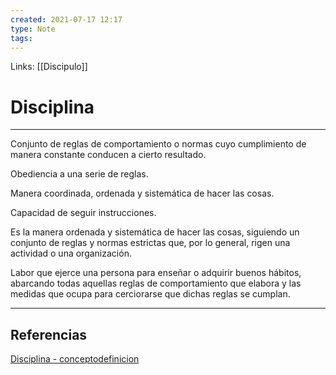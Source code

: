 ```yaml
---
created: 2021-07-17 12:17
type: Note
tags:
---
```


Links: [[Discipulo]]

# Disciplina
---

Conjunto de reglas de comportamiento o normas cuyo cumplimiento de manera constante conducen a cierto resultado.

Obediencia a una serie de reglas.

Manera coordinada, ordenada y sistemática de hacer las cosas.

Capacidad de seguir instrucciones.

Es la manera ordenada y sistemática de hacer las cosas, siguiendo un conjunto de reglas y normas estrictas que, por lo general, rigen una actividad o una organización.

Labor que ejerce una persona para enseñar o adquirir buenos hábitos, abarcando todas aquellas reglas de comportamiento que elabora y las medidas que ocupa para cerciorarse que dichas reglas se cumplan.

---

## Referencias
[Disciplina - conceptodefinicion](https://conceptodefinicion.de/disciplina/)